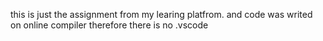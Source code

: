 this is just the assignment from my learing platfrom. and code was writed on online compiler therefore there is no .vscode

